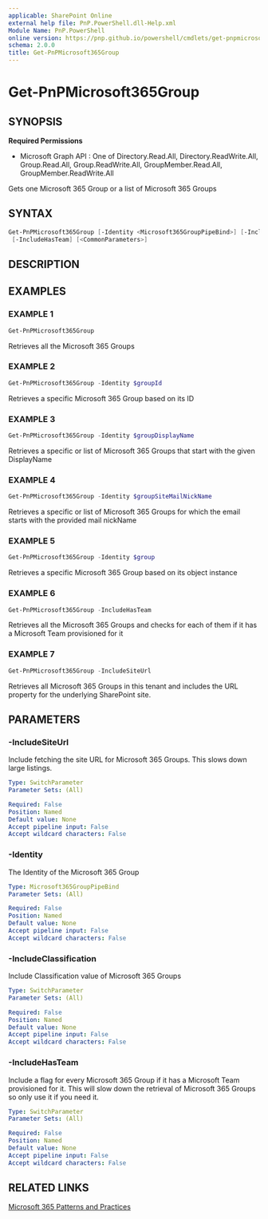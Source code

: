 ```yaml
---
applicable: SharePoint Online
external help file: PnP.PowerShell.dll-Help.xml
Module Name: PnP.PowerShell
online version: https://pnp.github.io/powershell/cmdlets/get-pnpmicrosoft365group
schema: 2.0.0
title: Get-PnPMicrosoft365Group
---
```


# Get-PnPMicrosoft365Group

## SYNOPSIS

**Required Permissions**

  * Microsoft Graph API : One of Directory.Read.All, Directory.ReadWrite.All, Group.Read.All, Group.ReadWrite.All, GroupMember.Read.All, GroupMember.ReadWrite.All

Gets one Microsoft 365 Group or a list of Microsoft 365 Groups

## SYNTAX

```powershell
Get-PnPMicrosoft365Group [-Identity <Microsoft365GroupPipeBind>] [-IncludeSiteUrl] [-IncludeClassification]
 [-IncludeHasTeam] [<CommonParameters>]
```

## DESCRIPTION

## EXAMPLES

### EXAMPLE 1
```powershell
Get-PnPMicrosoft365Group
```

Retrieves all the Microsoft 365 Groups

### EXAMPLE 2
```powershell
Get-PnPMicrosoft365Group -Identity $groupId
```

Retrieves a specific Microsoft 365 Group based on its ID

### EXAMPLE 3
```powershell
Get-PnPMicrosoft365Group -Identity $groupDisplayName
```

Retrieves a specific or list of Microsoft 365 Groups that start with the given DisplayName

### EXAMPLE 4
```powershell
Get-PnPMicrosoft365Group -Identity $groupSiteMailNickName
```

Retrieves a specific or list of Microsoft 365 Groups for which the email starts with the provided mail nickName

### EXAMPLE 5
```powershell
Get-PnPMicrosoft365Group -Identity $group
```

Retrieves a specific Microsoft 365 Group based on its object instance

### EXAMPLE 6
```powershell
Get-PnPMicrosoft365Group -IncludeHasTeam
```

Retrieves all the Microsoft 365 Groups and checks for each of them if it has a Microsoft Team provisioned for it

### EXAMPLE 7
```powershell
Get-PnPMicrosoft365Group -IncludeSiteUrl
```

Retrieves all Microsoft 365 Groups in this tenant and includes the URL property for the underlying SharePoint site.

## PARAMETERS

### -IncludeSiteUrl
Include fetching the site URL for Microsoft 365 Groups. This slows down large listings.

```yaml
Type: SwitchParameter
Parameter Sets: (All)

Required: False
Position: Named
Default value: None
Accept pipeline input: False
Accept wildcard characters: False
```

### -Identity
The Identity of the Microsoft 365 Group

```yaml
Type: Microsoft365GroupPipeBind
Parameter Sets: (All)

Required: False
Position: Named
Default value: None
Accept pipeline input: False
Accept wildcard characters: False
```

### -IncludeClassification
Include Classification value of Microsoft 365 Groups

```yaml
Type: SwitchParameter
Parameter Sets: (All)

Required: False
Position: Named
Default value: None
Accept pipeline input: False
Accept wildcard characters: False
```

### -IncludeHasTeam
Include a flag for every Microsoft 365 Group if it has a Microsoft Team provisioned for it. This will slow down the retrieval of Microsoft 365 Groups so only use it if you need it.

```yaml
Type: SwitchParameter
Parameter Sets: (All)

Required: False
Position: Named
Default value: None
Accept pipeline input: False
Accept wildcard characters: False
```

## RELATED LINKS

[Microsoft 365 Patterns and Practices](https://aka.ms/m365pnp)
